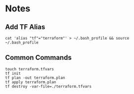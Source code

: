 # Notes

## Add TF Alias
```
cat 'alias "tf"="terraform"' > ~/.bash_profile && source ~/.bash_profile
```

## Common Commands
```
touch terraform.tfvars
tf init
tf plan -out terraform.plan
tf apply terraform.plan
tf destroy -var-file=./terraform.tfvars
```
